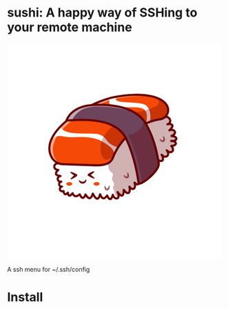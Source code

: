 # sushi:  A happy way of SSHing to your remote machine
![sushi](img/sushi.png)<br>

A ssh menu for ~/.ssh/config

# Install

